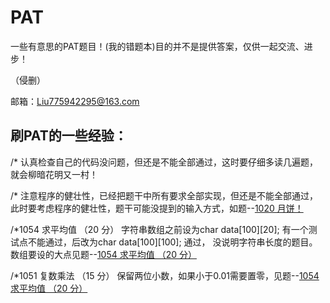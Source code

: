 # PAT

<p>一些有意思的PAT题目！(我的错题本)目的并不是提供答案，仅供一起交流、进步！</p>

<p>（侵删）</p>

邮箱：Liu775942295@163.com

<h2>刷PAT的一些经验：</h2>

<p>/*   认真检查自己的代码没问题，但还是不能全部通过，这时要仔细多读几遍题，就会柳暗花明又一村！</p>
<p>/*   注意程序的健壮性，已经把题干中所有要求全部实现，但还是不能全部通过，此时要考虑程序的健壮性，题干可能没提到的输入方式，如题--<a href="https://github.com/LiShengAlone/PAT/blob/master/1020%20月饼%EF%BC%88程序的健壮性%EF%BC%89">1020 月饼！</a></p>
  
<p> /*1054 求平均值 （20 分）  字符串数组之前设为char data[100][20];  有一个测试点不能通过，后改为char data[100][100]; 通过， 没说明字符串长度的题目。数组要设的大点见题--<a href="https://github.com/LiShengAlone/PAT/blob/master/1054%20求平均值%20%EF%BC%8820%20分%EF%BC%89">1054 求平均值 （20 分）</a></p>
<p> /*1051 复数乘法 （15 分）  保留两位小数，如果小于0.01需要置零，见题--<a href="https://github.com/LiShengAlone/PAT/blob/master/1051%20复数乘法%20%EF%BC%8815%20分%EF%BC%89">1054 求平均值 （20 分）</a></p>
